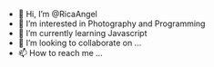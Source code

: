 - 👋 Hi, I’m @RicaAngel
- 👀 I’m interested in Photography and Programming 
- 🌱 I’m currently learning Javascript 
- 💞️ I’m looking to collaborate on ...
- 📫 How to reach me ...

<!---
RicaAngel/RicaAngel is a ✨ special ✨ repository because its `README.md` (this file) appears on your GitHub profile.
You can click the Preview link to take a look at your changes.
--->
